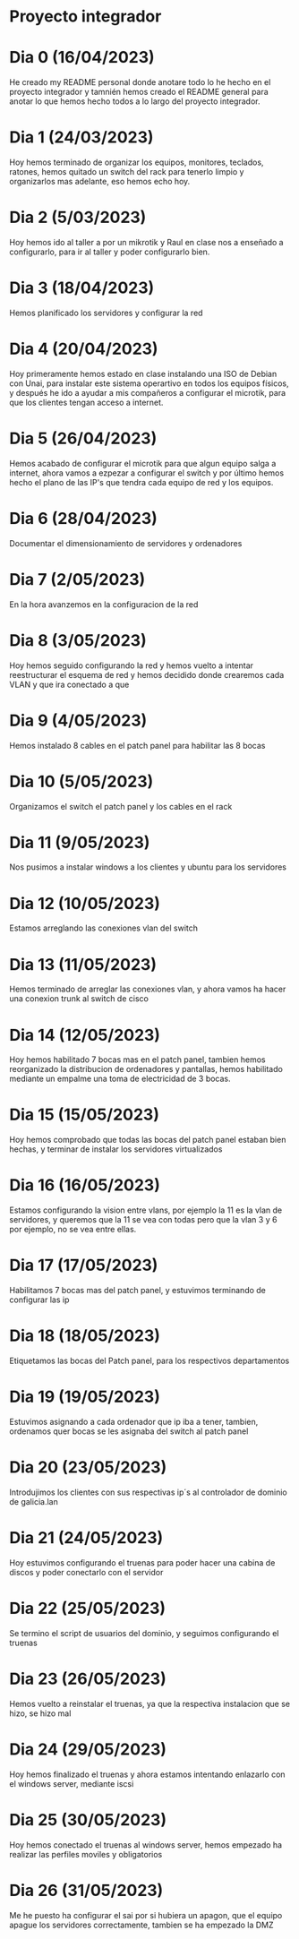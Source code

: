 # Proyecto integrador

# Dia 0 (16/04/2023)
He creado my README personal donde anotare todo lo he hecho en el proyecto integrador y tamnién hemos creado el README general para anotar lo que hemos hecho todos a lo largo del proyecto integrador.

# Dia 1 (24/03/2023)
Hoy hemos terminado de organizar los equipos, monitores, teclados, ratones, hemos quitado un switch del rack para tenerlo limpio y organizarlos mas adelante, eso hemos echo hoy.

# Dia 2 (5/03/2023)
Hoy hemos ido al taller a por un mikrotik y Raul en clase nos a enseñado a configurarlo, para ir al taller y poder configurarlo bien.

# Dia 3 (18/04/2023)
Hemos planificado los servidores y configurar la red

# Dia 4 (20/04/2023)
Hoy primeramente hemos estado en clase instalando una ISO de Debian con Unai, para instalar este sistema operartivo en todos los equipos físicos, y después he ido a ayudar a mis compañeros a configurar el microtik, para que los clientes tengan acceso a internet.

# Dia 5 (26/04/2023)
Hemos acabado de configurar el microtik para que algun equipo salga a internet, ahora vamos a ezpezar a configurar el switch y por último hemos hecho el plano de las IP's que tendra cada equipo de red y los equipos.

# Dia 6 (28/04/2023)
Documentar el dimensionamiento de servidores y ordenadores

# Dia 7 (2/05/2023)
En la hora avanzemos en la configuracion de la red

# Dia 8 (3/05/2023)
Hoy hemos seguido configurando la red y hemos vuelto a intentar reestructurar el esquema de red y hemos decidido donde crearemos cada VLAN y que ira conectado a que

# Dia 9 (4/05/2023)
Hemos instalado 8 cables en el patch panel para habilitar las 8 bocas

# Dia 10 (5/05/2023)
Organizamos el switch el patch panel y los cables en el rack 

# Dia 11 (9/05/2023)
Nos pusimos a instalar windows a los clientes y ubuntu para los servidores

# Dia 12 (10/05/2023)
Estamos arreglando las conexiones vlan del switch

# Dia 13 (11/05/2023)
Hemos terminado de arreglar las conexiones vlan, y ahora vamos ha hacer una conexion trunk al switch de cisco

# Dia 14 (12/05/2023)
Hoy hemos habilitado 7 bocas mas en el patch panel, tambien hemos reorganizado la distribucion de ordenadores y pantallas, hemos habilitado mediante un empalme una toma de electricidad de 3 bocas.

# Dia 15 (15/05/2023)
Hoy hemos comprobado que todas las bocas del patch panel estaban bien hechas, y terminar de instalar los servidores virtualizados

# Dia 16 (16/05/2023)
Estamos configurando la vision entre vlans, por ejemplo la 11 es la vlan de servidores, y queremos que la 11 se vea con todas pero que la vlan 3 y 6 por ejemplo, no se vea entre ellas.

# Dia 17 (17/05/2023)
Habilitamos 7 bocas mas del patch panel, y estuvimos terminando de configurar las ip

# Dia 18 (18/05/2023)
Etiquetamos las bocas del Patch panel, para los respectivos departamentos

# Dia 19 (19/05/2023)
Estuvimos asignando a cada ordenador que ip iba a tener, tambien, ordenamos quer bocas se les asignaba del switch al patch panel

# Dia 20 (23/05/2023)
Introdujimos los clientes con sus respectivas ip´s al controlador de dominio de galicia.lan

# Dia 21 (24/05/2023)
Hoy estuvimos configurando el truenas para poder hacer una cabina de discos y poder conectarlo con el servidor

# Dia 22 (25/05/2023)
Se termino el script de usuarios del dominio, y seguimos configurando el truenas

# Dia 23 (26/05/2023)
Hemos vuelto a reinstalar el truenas, ya que la respectiva instalacion que se hizo, se hizo mal 

# Dia 24 (29/05/2023)
Hoy hemos finalizado el truenas y ahora estamos intentando enlazarlo con el windows server, mediante iscsi

# Dia 25 (30/05/2023)
Hoy hemos conectado el truenas al windows server, hemos empezado ha realizar las perfiles moviles y obligatorios

# Dia 26 (31/05/2023)
Me he puesto ha configurar el sai por si hubiera un apagon, que el equipo apague los servidores correctamente, tambien se ha empezado la DMZ
